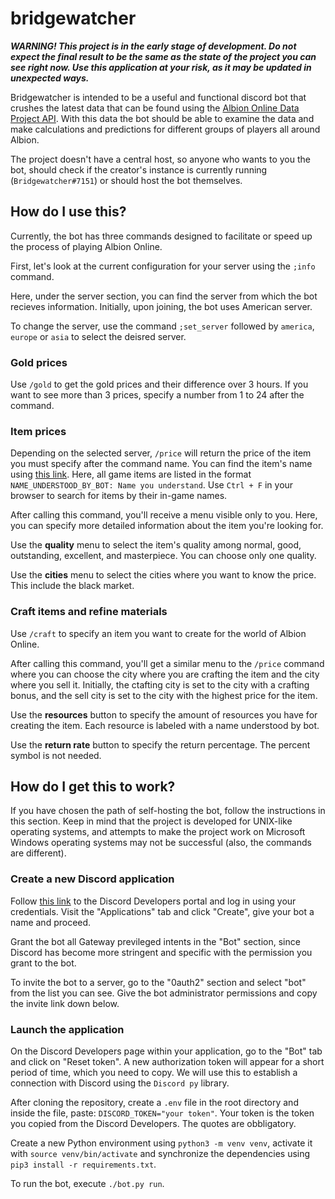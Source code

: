 # bridgewatcher

***WARNING! This project is in the early stage of development. Do not expect the final result to be the same as the state of the project you can see right now. Use this application at your risk, as it may be updated in unexpected ways.***

Bridgewatcher is intended to be a useful and functional discord bot that crushes the latest data that can be found using the [Albion Online Data Project API](https://www.albion-online-data.com/). With this data the bot should be able to examine the data and make calculations and predictions for different groups of players all around Albion.

The project doesn't have a central host, so anyone who wants to you the bot, should check if the creator's instance is currently running (`Bridgewatcher#7151`) or should host the bot themselves.


## How do I use this?
Currently, the bot has three commands designed to facilitate or speed up the process of playing Albion Online.

First, let's look at the current configuration for your server using the `;info` command.

Here, under the server section, you can find the server from which the bot recieves information. Initially, upon joining, the bot uses American server.

To change the server, use the command `;set_server` followed by `america`, `europe` or `asia` to select the deisred server.

### Gold prices
Use `/gold` to get the gold prices and their difference over 3 hours. If you want to see more than 3 prices, specify a number from 1 to 24 after the command.

### Item prices
Depending on the selected server, `/price` will return the price of the item you must specify after the command name. You can find the item's name using [this link](https://github.com/ao-data/ao-bin-dumps/blob/master/formatted/items.txt). Here, all game items are listed in the format `NAME_UNDERSTOOD_BY_BOT: Name you understand`. Use `Ctrl + F` in your browser to search for items by their in-game names.

After calling this command, you'll receive a menu visible only to you. Here, you can specify more detailed information about the item you're looking for.

Use the **quality** menu to select the item's quality among normal, good, outstanding, excellent, and masterpiece. You can choose only one quality.

Use the **cities** menu to select the cities where you want to know the price. This include the black market.

### Craft items and refine materials
Use `/craft` to specify an item you want to create for the world of Albion Online.

After calling this command, you'll get a similar menu to the `/price` command where you can choose the city where you are crafting the item and the city where you sell it. Initially, the ctafting city is set to the city with a crafting bonus, and the sell city is set to the city with the highest price for the item.

Use the **resources** button to specify the amount of resources you have for creating the item. Each resource is labeled with a name understood by bot.

Use the **return rate** button to specify the return percentage. The percent symbol is not needed.


## How do I get this to work?
If you have chosen the path of self-hosting the bot, follow the instructions in this section. Keep in mind that the project is developed for UNIX-like operating systems, and attempts to make the project work on Microsoft Windows operating systems may not be successful (also, the commands are different).

### Create a new Discord application
Follow [this link](https://discord.com/developers/applications) to the Discord Developers portal and log in using your credentials. Visit the "Applications" tab and click "Create", give your bot a name and proceed.

Grant the bot all Gateway previleged intents in the "Bot" section, since Discord has become more stringent and specific with the permission you grant to the bot.

To invite the bot to a server, go to the "0auth2" section and select "bot" from the list you can see. Give the bot administrator permissions and copy the invite link down below.

### Launch the application
On the Discord Developers page within your application, go to the "Bot" tab and click on "Reset token". A new authorization token will appear for a short period of time, which you need to copy. We will use this to establish a connection with Discord using the `Discord py` library.

After cloning the repository, create a `.env` file in the root directory and inside the file, paste: `DISCORD_TOKEN="your token"`. Your token is the token you copied from the Discord Developers. The quotes are obbligatory.

Create a new Python environment using `python3 -m venv venv`, activate it with `source venv/bin/activate` and synchronize the dependencies using `pip3 install -r requirements.txt`.

To run the bot, execute `./bot.py run`.

